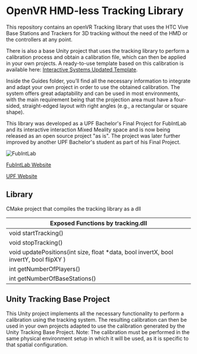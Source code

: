 # OpenVR HMD-less Tracking Library

This repository contains an openVR Tracking library that uses the HTC Vive Base Stations and Trackers for 3D tracking without the need of the HMD or the controllers at any point.

There is also a base Unity project that uses the tracking library to perform a calibration process and obtain a calibration file, which can then be applied in your own projects. A ready-to-use template based on this calibration is available here: [Interactive Systems Updated Template](https://github.com/PauAmetller/InteractiveSystemsUpdatedTemplate/tree/main).

Inside the Guides folder, you’ll find all the necessary information to integrate and adapt your own project in order to use the obtained calibration. The system offers great adaptability and can be used in most environments, with the main requirement being that the projection area must have a four-sided, straight-edged layout with right angles (e.g., a rectangular or square shape).

This library was developed as a UPF Bachelor's Final Project for FubIntLab and its interactive interaction Mixed Meality space and is now being released as an open source project "as is". The project was later further improved by another UPF Bachelor's student as part of his Final Project.

![FubIntLab](https://www.upf.edu/documents/8512687/0/FubIntLab.jpg/a5f726e4-2cdd-099b-98ae-04c76f221b63?t=1552667793987)

[FubIntLab Website](https://www.upf.edu/web/fubintlab)

[UPF Website](https://www.upf.edu/)
## Library

CMake project that compiles the tracking library as a dll

|Exposed Functions by tracking.dll|
|---|
| void startTracking() |
| void stopTracking() |
| void updatePositions(int size, float *data, bool invertX, bool invertY, bool flipXY )|
| int getNumberOfPlayers() |
| int getNumberOfBaseStations() |

## Unity Tracking Base Project

This Unity project implements all the necessary functionality to perform a calibration using the tracking system. The resulting calibration can then be used in your own projects adapted to use the calibration generated by the Unity Tracking Base Project.
Note: The calibration must be performed in the same physical environment setup in which it will be used, as it is specific to that spatial configuration.
